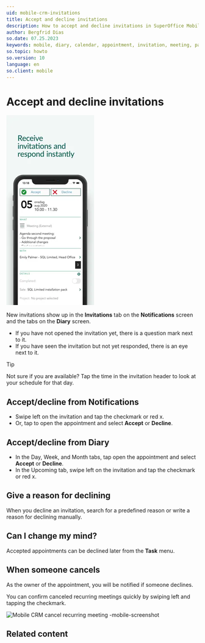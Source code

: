 ```yaml
---
uid: mobile-crm-invitations
title: Accept and decline invitations
description: How to accept and decline invitations in SuperOffice Mobile CRM.
author: Bergfrid Dias
so.date: 07.25.2023
keywords: mobile, diary, calendar, appointment, invitation, meeting, participant
so.topic: howto
so.version: 10
language: en
so.client: mobile
---
```


# Accept and decline invitations

![Mobile CRM - Invitation -mobile-screenshot][img2]

New invitations show up in the **Invitations** tab on the **Notifications** screen and the tabs on the **Diary** screen.

* If you have not opened the invitation yet, there is a question mark next to it.
* If you have seen the invitation but not yet responded, there is an eye next to it.

> [!TIP]
> Not sure if you are available? Tap the time in the invitation header to look at your schedule for that day.

## Accept/decline from Notifications

* Swipe left on the invitation and tap the checkmark or red x.
* Or, tap to open the appointment and select **Accept** or **Decline**.

## Accept/decline from Diary

* In the Day, Week, and Month tabs, tap open the appointment and select **Accept** or **Decline**.
* In the Upcoming tab, swipe left on the invitation and tap the checkmark or red x.

## Give a reason for declining

When you decline an invitation, search for a predefined reason or write a reason for declining manually.

## Can I change my mind?

Accepted appointments can be declined later from the **Task** menu.

## When someone cancels

As the owner of the appointment, you will be notified if someone declines.

You can confirm canceled recurring meetings quickly by swiping left and tapping the checkmark.

![Mobile CRM cancel recurring meeting -mobile-screenshot][img3]

## Related content

<!-- Referenced links -->

<!-- Referenced images -->
[img2]: ../media/invitation.png
[img3]: ../../../../../release-notes/9.2/mobile/media/img388.jpg
